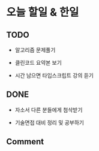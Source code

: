 # 오늘 할일 & 한일

## TODO

- 알고리즘 문제풀기

- 클린코드 요약본 보기

- 시간 남으면 타입스크립트 강의 듣기

## DONE

- 자소서 다른 분들에게 첨삭받기

- 기술면접 대비 정리 및 공부하기

## Comment
